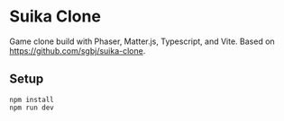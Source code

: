 # Suika Clone

Game clone build with Phaser, Matter.js, Typescript, and Vite. Based on https://github.com/sgbj/suika-clone.

## Setup

    npm install
    npm run dev

